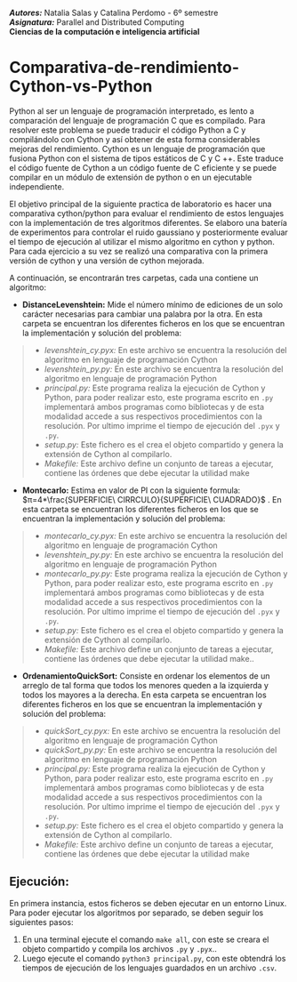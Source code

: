 <br>
<i><b>Autores:</b></i> Natalia Salas y Catalina Perdomo - 6º semestre
<br>
<i><b>Asignatura:</b></i> Parallel and Distributed Computing
<br>
<b>Ciencias de la computación e inteligencia artificial</b></i>

# Comparativa-de-rendimiento-Cython-vs-Python

Python al ser un lenguaje de programación interpretado, es lento a comparación del lenguaje de programación C que es compilado. Para resolver este problema se puede traducir el código Python a C y compilándolo con Cython y así obtener de esta forma considerables mejoras del rendimiento. Cython es un lenguaje de programación que fusiona Python con el sistema de tipos estáticos de C y C ++. Este traduce el código fuente de Cython a un código fuente de C eficiente y se puede compilar en un módulo de extensión de python o en un ejecutable independiente.

El objetivo principal de la siguiente practica de laboratorio es hacer una comparativa cython/python para evaluar el rendimiento de estos lenguajes con la implementación de tres algoritmos diferentes. Se elaboro una batería de experimentos para controlar el ruido gaussiano y posteriormente evaluar el tiempo de ejecución al utilizar el mismo algoritmo en cython y python. Para cada ejercicio a su vez se realizó una comparativa con la primera versión de cython y una versión de cython mejorada.

A continuación, se encontrarán tres carpetas, cada una contiene un algoritmo:
- **DistanceLevenshtein:** Mide el número mínimo de ediciones de un solo carácter necesarias para cambiar una palabra por la otra. En esta carpeta se encuentran los diferentes ficheros en los que se encuentran la implementación y solución del problema:
> - *levenshtein_cy.pyx:* En este archivo se encuentra la resolución del algoritmo en lenguaje de programación Cython 
> - *levenshtein_py.py:* En este archivo se encuentra la resolución del algoritmo en lenguaje de programación Python 
> - *principal.py:* Este programa realiza la ejecución de Cython y Python, para poder realizar esto, este programa escrito en ```.py``` implementará ambos programas como bibliotecas y de esta modalidad accede a sus respectivos procedimientos con la resolución. Por ultimo imprime el tiempo de ejecución del ```.pyx``` y ```.py```.
> - *setup.py:* Este fichero es el crea el objeto compartido y genera la extensión de Cython al compilarlo.
> - *Makefile:* Este archivo define un conjunto de tareas a ejecutar, contiene las órdenes que debe ejecutar la utilidad make

- **Montecarlo:** Estima en valor de PI con la siguiente formula: $π=4*\frac{SUPERFICIE\ CIRRCULO}{SUPERFICIE\ CUADRADO}$ .  En esta carpeta se encuentran los diferentes ficheros en los que se encuentran la implementación y solución del problema:
> - *montecarlo_cy.pyx:* En este archivo se encuentra la resolución del algoritmo en lenguaje de programación Cython 
> - *levenshtein_py.py:* En este archivo se encuentra la resolución del algoritmo en lenguaje de programación Python 
> - *montecarlo_py.py:* Este programa realiza la ejecución de Cython y Python, para poder realizar esto, este programa escrito en ```.py``` implementará ambos programas como bibliotecas y de esta modalidad accede a sus respectivos procedimientos con la resolución. Por ultimo imprime el tiempo de ejecución del ```.pyx``` y ```.py```.
> - *setup.py:* Este fichero es el crea el objeto compartido y genera la extensión de Cython al compilarlo.
> - *Makefile:* Este archivo define un conjunto de tareas a ejecutar, contiene las órdenes que debe ejecutar la utilidad make..

- **OrdenamientoQuickSort:** Consiste en ordenar los elementos de un arreglo de tal forma que todos los menores queden a la izquierda y todos los mayores a la derecha. En esta carpeta se encuentran los diferentes ficheros en los que se encuentran la implementación y solución del problema:
> - *quickSort_cy.pyx:* En este archivo se encuentra la resolución del algoritmo en lenguaje de programación Cython 
> - *quickSort_py.py:* En este archivo se encuentra la resolución del algoritmo en lenguaje de programación Python 
> - *principal.py:* Este programa realiza la ejecución de Cython y Python, para poder realizar esto, este programa escrito en ```.py``` implementará ambos programas como bibliotecas y de esta modalidad accede a sus respectivos procedimientos con la resolución. Por ultimo imprime el tiempo de ejecución del ```.pyx``` y ```.py```.
> - *setup.py:* Este fichero es el crea el objeto compartido y genera la extensión de Cython al compilarlo.
> - *Makefile:* Este archivo define un conjunto de tareas a ejecutar, contiene las órdenes que debe ejecutar la utilidad make

## Ejecución:
En primera instancia, estos ficheros se deben ejecutar en un entorno Linux. Para poder ejecutar los algoritmos por separado, se deben seguir los siguientes pasos: 
1. En una terminal ejecute el comando ```make all```, con este se creara el objeto compartido y compila los archivos ```.py``` y ```.pyx```..
2. Luego ejecute el comando ```python3 principal.py```, con este obtendrá los tiempos de ejecución de los lenguajes guardados en un archivo ```.csv```.


